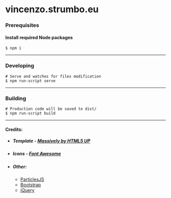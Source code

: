 # vincenzo.strumbo.eu

### Prerequisites
#### Install required Node packages
    $ npm i
___
### Developing
    # Serve and watches for files modification
    $ npm run-script serve
___
### Building
    # Production code will be saved to dist/
    $ npm run-script build
___
#### Credits:
* ##### Template - [Massively by HTML5 UP](https://html5up.net)
* #####	Icons - [Font Awesome](https://fontawesome.io)
* ##### Other:
  * [ParticlesJS](https://github.com/VincentGarreau/particles.js/)
  * [Bootstrap](https://getbootstrap.com)
  * [jQuery](https://jquery.com)